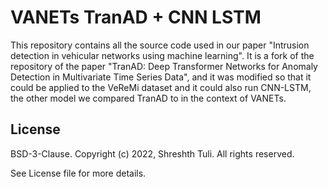 # VANETs TranAD + CNN LSTM
This repository contains all the source code used in our paper "Intrusion detection in vehicular networks using machine learning". It is a fork of the repository of the paper "TranAD: Deep Transformer Networks for Anomaly Detection in Multivariate Time Series Data", and it was modified so that it could be applied to the VeReMi dataset and it could also run CNN-LSTM, the other model we compared TranAD to in the context of VANETs.

## License

BSD-3-Clause. 
Copyright (c) 2022, Shreshth Tuli.
All rights reserved.

See License file for more details.
